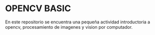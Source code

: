# OPENCV BASIC
En este repositorio se encuentra una pequeña actividad introductoria a opencv, procesamiento de imagenes y vision por computador.
